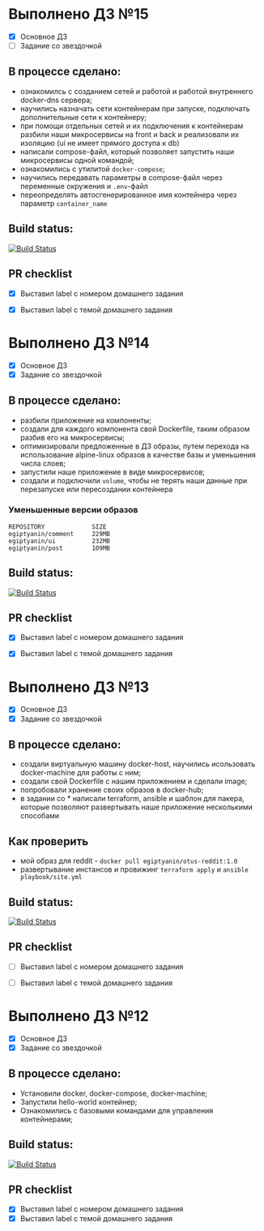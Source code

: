 # Выполнено ДЗ №15

 - [X] Основное ДЗ
 - [ ] Задание со звездочкой
 
## В процессе сделано:

 - ознакомилсь с созданием сетей и работой и работой внутреннего docker-dns сервера;
 - научились назначать сети контейнерам при запуске, подключать дополнительные сети к контейнеру;
 - при помощи отдельных сетей и их подключения к контейнерам разбили наши микросервисы на front и back и реализовали их изоляцию (ui не имеет прямого доступа к db)
 - написали compose-файл, который позволяет запустить наши микросервисы одной командой;
 - ознакомились с утилитой ```docker-compose```;
 - научились передавать параметры в compose-файл через переменные окружения и ```.env```-файл
 - переопределять автосгенерированное имя контейнера через параметр ```container_name```

## Build status:

[![Build Status](https://travis-ci.com/Otus-DevOps-2018-09/dmitry-lyutenko_microservices.svg?branch=docker-4)](https://travis-ci.com/Otus-DevOps-2018-09/dmitry-lyutenko_microservices)

## PR checklist
 - [X] Выставил label с номером домашнего задания
 - [X] Выставил label с темой домашнего задания


# Выполнено ДЗ №14

 - [X] Основное ДЗ
 - [X] Задание со звездочкой
 
## В процессе сделано:

 - разбили приложение на компоненты;
 - создали для каждого компонента свой Dockerfile, таким образом разбив его на микросервисы;
 - оптимизировали предложенные в ДЗ образы, путем перехода на использование alpine-linux образов в качестве базы и уменьшения числа слоев;
 - запустили наше приложение в виде микросервисов;
 - создали и подключили ```volume```, чтобы не терять наши данные при перезапуске или пересоздании контейнера



### Уменьшенные версии образов
```
REPOSITORY             SIZE
egiptyanin/comment     229MB
egiptyanin/ui          232MB
egiptyanin/post        109MB
```

## Build status:

[![Build Status](https://travis-ci.com/Otus-DevOps-2018-09/dmitry-lyutenko_microservices.svg?branch=docker-3)](https://travis-ci.com/Otus-DevOps-2018-09/dmitry-lyutenko_microservices)

## PR checklist
 - [X] Выставил label с номером домашнего задания
 - [X] Выставил label с темой домашнего задания


# Выполнено ДЗ №13

 - [X] Основное ДЗ
 - [X] Задание со звездочкой
 
## В процессе сделано:

 - создали виртуальную машину docker-host, научились исользовать docker-machine для работы с ним;
 - создали свой Dockerfile с нашим приложением и сделали image;
 - попробовали хранение своих образов в docker-hub;
 - в задании со * написали terraform, ansible и шаблон для пакера, которые позволяют развертывать наше приложение несколькими способами

## Как проверить
- мой образ для reddit - ```docker pull egiptyanin/otus-reddit:1.0```
- развертывание инстансов и провижинг ```terraform apply``` и ```ansible playbook/site.yml```

## Build status:

[![Build Status](https://travis-ci.com/Otus-DevOps-2018-09/dmitry-lyutenko_microservices.svg?branch=docker-2)](https://travis-ci.com/Otus-DevOps-2018-09/dmitry-lyutenko_microservices)

## PR checklist
 - [ ] Выставил label с номером домашнего задания
 - [ ] Выставил label с темой домашнего задания


# Выполнено ДЗ №12

 - [X] Основное ДЗ
 - [X] Задание со звездочкой
 
## В процессе сделано:

 - Установили docker, docker-compose, docker-machine;
 - Запустили hello-world контейнер;
 - Ознакомились с базовыми командами для управления контейнерами;
 
## Build status:

[![Build Status](https://travis-ci.com/Otus-DevOps-2018-09/dmitry-lyutenko_microservices.svg?branch=docker-1)](https://travis-ci.com/Otus-DevOps-2018-09/dmitry-lyutenko_microservices)

## PR checklist
 - [X] Выставил label с номером домашнего задания
 - [X] Выставил label с темой домашнего задания
